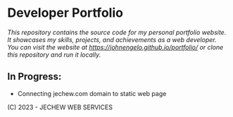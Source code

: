 # Developer Portfolio

<i> This repository contains the source code for my personal portfolio website. It showcases my skills, projects, and achievements as a web developer. You can visit the website at https://johnengelo.github.io/portfolio/ or clone this repository and run it locally. </i>

## In Progress:
* Connecting jechew.com domain to static web page

(C) 2023 - JECHEW WEB SERVICES

